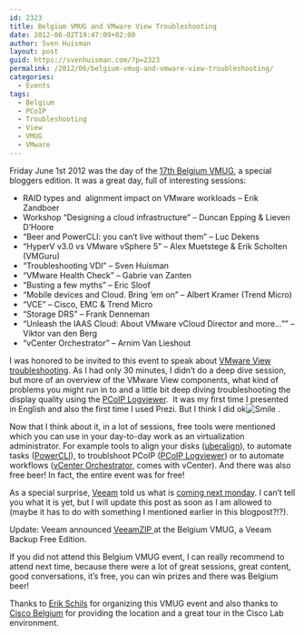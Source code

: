 ```yaml
---
id: 2323
title: Belgium VMUG and VMware View Troubleshooting
date: 2012-06-02T19:47:09+02:00
author: Sven Huisman
layout: post
guid: https://svenhuisman.com/?p=2323
permalink: /2012/06/belgium-vmug-and-vmware-view-troubleshooting/
categories:
  - Events
tags:
  - Belgium
  - PCoIP
  - Troubleshooting
  - View
  - VMUG
  - VMware
---
```

Friday June 1st 2012 was the day of the <a href="https://vmug17.eventbrite.com/" target="_blank">17th Belgium VMUG</a>, a special bloggers edition. It was a great day, full of interesting sessions:

  * RAID types and  alignment impact on VMware workloads &#8211; Erik Zandboer
  * Workshop “Designing a cloud infrastructure” &#8211; Duncan Epping & Lieven D&#8217;Hoore
  * “Beer and PowerCLI: you can&#8217;t live without them” &#8211; Luc Dekens
  * “HyperV v3.0 vs VMware vSphere 5” &#8211; Alex Muetstege & Erik Scholten (VMGuru)
  * “Troubleshooting VDI” – Sven Huisman
  * “VMware Health Check” &#8211; Gabrie van Zanten
  * “Busting a few myths” &#8211; Eric Sloof
  * “Mobile devices and Cloud. Bring &#8217;em on” &#8211; Albert Kramer (Trend Micro)
  * “VCE” – Cisco, EMC & Trend Micro
  * “Storage DRS” &#8211; Frank Denneman
  * “Unleash the IAAS Cloud: About VMware vCloud Director and more&#8230;”” &#8211; Viktor van den Berg
  * “vCenter Orchestrator” &#8211; Arnim Van Lieshout

I was honored to be invited to this event to speak about <a href="https://prezi.com/cnkrbuychyrb/vmware-view-troubleshooting/" target="_blank">VMware View troubleshooting</a>. As I had only 30 minutes, I didn’t do a deep dive session, but more of an overview of the VMware View components, what kind of problems you might run in to and a little bit deep diving troubleshooting the display quality using the <a href="https://mindfluxinc.net/?p=195" target="_blank">PCoIP Logviewer</a>.  It was my first time I presented in English and also the first time I used Prezi. But I think I did ok<img class="wlEmoticon wlEmoticon-smile" style="border-style: none;" src="https://svenhuisman.com/wp-content/uploads/2012/06/wlEmoticon-smile.png" alt="Smile" /> .

Now that I think about it, in a lot of sessions, free tools were mentioned which you can use in your day-to-day work as an virtualization administrator. For example tools to align your disks (<a href="https://nickapedia.com/2011/11/03/straighten-up-with-a-new-uber-tool-presenting-uberalign/" target="_blank">uberalign</a>), to automate tasks (<a href="https://www.vmware.com/go/PowerCLI" target="_blank">PowerCLI</a>), to troublshoot PCoIP (<a href="https://mindfluxinc.net/?p=195" target="_blank">PCoIP Logviewer</a>) or to automate workflows (<a href="https://www.vmware.com/products/vcenter-orchestrator/overview.html" target="_blank">vCenter Orchestrator</a>, comes with vCenter). And there was also free beer! In fact, the entire event was for free!

As a special surprise, <a href="https://www.veeam.com" target="_blank">Veeam</a> told us what is <a href="https://go.veeam.com/awesome.html?ad=large" target="_blank">coming next monday</a>. I can’t tell you what it is yet, but I will update this post as soon as I am allowed to (maybe it has to do with something I mentioned earlier in this blogpost?!?).

Update: Veeam announced <a title="VeeamZIP" href="https://www.veeam.com/virtual-machine-backup-solution-free.html" target="_blank">VeeamZIP </a>at the Belgium VMUG, a Veeam Backup Free Edition.

If you did not attend this Belgium VMUG event, I can really recommend to attend next time, because there were a lot of great sessions, great content, good conversations, it’s free, you can win prizes and there was Belgium beer!

Thanks to [Erik Schils](https://twitter.com/#!/erikschils) for organizing this VMUG event and also thanks to [Cisco Belgium](https://www.cisco.com/web/BE/about/contacts.html) for providing the location and a great tour in the Cisco Lab environment.